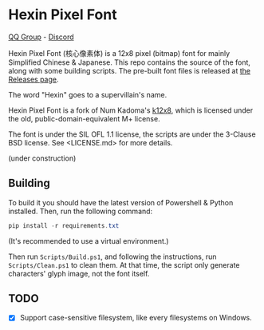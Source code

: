 # Hexin Pixel Font

[QQ Group](https://qm.qq.com/q/m1cy05q7lg) - [Discord](https://discord.gg/bq5xXTytG8)

Hexin Pixel Font (核心像素体) is a 12x8 pixel (bitmap) font for mainly Simplified Chinese & Japanese. This repo contains the source of the font, along with some building scripts. The pre-built font files is released at [the Releases page](https://codeberg.org/DWNfonts/Hexin-Pixel-Font/releases).

The word "Hexin" goes to a supervillain's name.

Hexin Pixel Font is a fork of Num Kadoma's [k12x8](https://littlelimit.net/k12x8.htm), which is licensed under the old, public-domain-equivalent M+ license.

The font is under the SIL OFL 1.1 license, the scripts are under the 3-Clause BSD license. See <LICENSE.md> for more details.

(under construction)

## Building

To build it you should have the latest version of Powershell & Python installed. Then, run the following command:

```powershell
pip install -r requirements.txt
```

(It's recommended to use a virtual environment.)

Then run `Scripts/Build.ps1`, and following the instructions, run `Scripts/Clean.ps1` to clean them. At that time, the script only generate characters' glyph image, not the font itself.

## TODO

- [x] Support case-sensitive filesystem, like every filesystems on Windows.